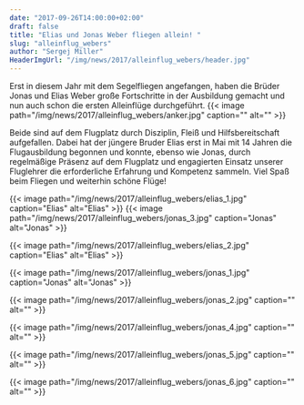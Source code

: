 ```yaml
---
date: "2017-09-26T14:00:00+02:00"
draft: false
title: "Elias und Jonas Weber fliegen allein! "
slug: "alleinflug_webers"
author: "Sergej Miller"
HeaderImgUrl: "/img/news/2017/alleinflug_webers/header.jpg"
---
```

Erst in diesem Jahr mit dem Segelfliegen angefangen, haben die Brüder Jonas und Elias Weber große Fortschritte in der Ausbildung gemacht und nun auch schon die ersten Alleinflüge durchgeführt.
{{< image path="/img/news/2017/alleinflug_webers/anker.jpg" caption="" alt="" >}}
 <!--more-->
Beide sind auf dem Flugplatz durch Disziplin,  Fleiß und Hilfsbereitschaft aufgefallen. Dabei hat der jüngere Bruder Elias erst in Mai mit 14 Jahren die Flugausbildung begonnen und konnte, ebenso wie Jonas, durch regelmäßige Präsenz auf dem Flugplatz und engagierten Einsatz unserer Fluglehrer die erforderliche Erfahrung und Kompetenz sammeln. 
Viel Spaß beim Fliegen und weiterhin schöne Flüge!
 
{{< image path="/img/news/2017/alleinflug_webers/elias_1.jpg" caption="Elias" alt="Elias" >}} 
{{< image path="/img/news/2017/alleinflug_webers/jonas_3.jpg" caption="Jonas" alt="Jonas" >}} 
<p></p>
{{< image path="/img/news/2017/alleinflug_webers/elias_2.jpg" caption="Elias" alt="Elias" >}}                                                           
<p></p>
<p></p>
{{< image path="/img/news/2017/alleinflug_webers/jonas_1.jpg" caption="Jonas" alt="Jonas" >}}
<p></p>
{{< image path="/img/news/2017/alleinflug_webers/jonas_2.jpg" caption="" alt="" >}}
<p></p>
{{< image path="/img/news/2017/alleinflug_webers/jonas_4.jpg" caption="" alt="" >}}
<p></p>
{{< image path="/img/news/2017/alleinflug_webers/jonas_5.jpg" caption="" alt="" >}}
<p></p>
{{< image path="/img/news/2017/alleinflug_webers/jonas_6.jpg" caption="" alt="" >}}

